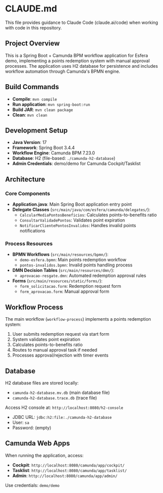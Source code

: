 # CLAUDE.md

This file provides guidance to Claude Code (claude.ai/code) when working with code in this repository.

## Project Overview

This is a Spring Boot + Camunda BPM workflow application for Esfera demo, implementing a points redemption system with manual approval processes. The application uses H2 database for persistence and includes workflow automation through Camunda's BPMN engine.

## Build Commands

- **Compile**: `mvn compile`
- **Run application**: `mvn spring-boot:run`
- **Build JAR**: `mvn clean package`
- **Clean**: `mvn clean`

## Development Setup

- **Java Version**: 17
- **Framework**: Spring Boot 3.4.4
- **Workflow Engine**: Camunda BPM 7.23.0
- **Database**: H2 (file-based: `./camunda-h2-database`)
- **Admin Credentials**: demo/demo for Camunda Cockpit/Tasklist

## Architecture

### Core Components

- **Application.java**: Main Spring Boot application entry point
- **Delegate Classes** (`src/main/java/com/esfera/camunda/delegates/`):
  - `CalcularMediaPontosBeneficios`: Calculates points-to-benefits ratio
  - `ConsultarValidadePontos`: Validates point expiration
  - `NotificarClientePontosInvalidos`: Handles invalid points notifications

### Process Resources

- **BPMN Workflows** (`src/main/resources/bpmn/`):
  - `demo-esfera.bpmn`: Main points redemption workflow
  - `pontos-invalidos.bpmn`: Invalid points handling process
- **DMN Decision Tables** (`src/main/resources/dmn/`):
  - `aprovacao-resgate.dmn`: Automated redemption approval rules
- **Forms** (`src/main/resources/static/forms/`):
  - `form_solicitacao.form`: Redemption request form
  - `form_aprovacao.form`: Manual approval form

## Workflow Process

The main workflow (`workflow-process`) implements a points redemption system:
1. User submits redemption request via start form
2. System validates point expiration
3. Calculates points-to-benefits ratio
4. Routes to manual approval task if needed
5. Processes approval/rejection with timer events

## Database

H2 database files are stored locally:
- `camunda-h2-database.mv.db` (main database file)
- `camunda-h2-database.trace.db` (trace file)

Access H2 console at: `http://localhost:8080/h2-console`
- JDBC URL: `jdbc:h2:file:./camunda-h2-database`
- User: `sa`
- Password: (empty)

## Camunda Web Apps

When running the application, access:
- **Cockpit**: `http://localhost:8080/camunda/app/cockpit/`
- **Tasklist**: `http://localhost:8080/camunda/app/tasklist/`
- **Admin**: `http://localhost:8080/camunda/app/admin/`

Use credentials: `demo/demo`